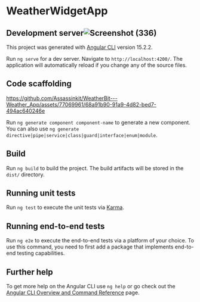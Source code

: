 # WeatherWidgetApp

## Development server![Screenshot (336)](https://github.com/Assassinkit/WeatherBit---Weather_App/assets/77069961/d258710e-a21c-4e6b-99bb-710b21121f4d)


This project was generated with [Angular CLI](https://github.com/angular/angular-cli) version 15.2.2.


Run `ng serve` for a dev server. Navigate to `http://localhost:4200/`. The application will automatically reload if you change any of the source files.

## Code scaffolding


https://github.com/Assassinkit/WeatherBit---Weather_App/assets/77069961/68a91b90-91a9-4d82-bed7-494ac640246e


Run `ng generate component component-name` to generate a new component. You can also use `ng generate directive|pipe|service|class|guard|interface|enum|module`.

## Build

Run `ng build` to build the project. The build artifacts will be stored in the `dist/` directory.

## Running unit tests

Run `ng test` to execute the unit tests via [Karma](https://karma-runner.github.io).

## Running end-to-end tests

Run `ng e2e` to execute the end-to-end tests via a platform of your choice. To use this command, you need to first add a package that implements end-to-end testing capabilities.

## Further help

To get more help on the Angular CLI use `ng help` or go check out the [Angular CLI Overview and Command Reference](https://angular.io/cli) page.

